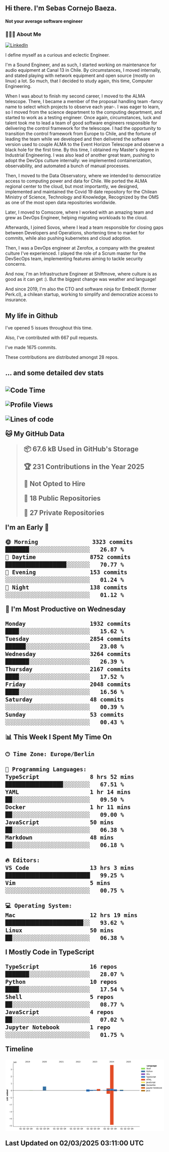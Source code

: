 <h2> Hi there.  I'm Sebas Cornejo Baeza.</h2>
<h4> Not your average software engineer</h4>
<h3> 👨🏻‍💻 About Me </h3>
<a href="http://linkedin.com/in/sebastian-cornejo-baeza/"><img alt="LinkedIn" src="https://img.shields.io/badge/Sebas%20Cornejo%20-informational?style=appveyor&logo=linkedin"></a>


I define myself as a curious and eclectic Engineer.

I'm a Sound Engineer, and as such, I started working on maintenance for audio equipment at Canal 13 in Chile.
By circumstances, I moved internally, and stated playing with network equipment and open source (mostly on linux) 
a lot. So much, that I decided to study again, this time, Computer Engineering.

When I was about to finish my second career, I moved to the ALMA telescope. There, I became a member of the proposal handling team
-fancy name to select which projects to observe each year-. 
I was eager to learn, so I moved from the science department to the computing department, and started to work as 
a testing engineer. Once again, circumstances, luck and talent took me to lead a team of good software engineers 
responsible for delivering the control framework for the telescope. I had the opportunity to transition the control framework from
Europe to Chile, and the fortune of leading the team while we developed and then delivered the software
version used to couple ALMA to the Event Horizon Telescope and observe a black hole for the first time.
By this time, I obtained my Master's degree in Industrial Engineering.
I was also lead of another great team, pushing to adopt the DevOps culture internally: we implemented containerization, observability, and automated a bunch of manual processes.

Then, I moved to the Data Observatory, where we intended to democratize access to computing power
and data for Chile. We ported the ALMA regional center to the cloud, but most importantly, we designed, implemented
and maintained the Covid 19 date repository for the Chilean Ministry of Science, Technology and Knowledge, Recognized by the OMS as one of the most open
data repositories worldwide.

Later, I moved to Comscore, where I worked with an amazing team and grew as DevOps Engineer, helping migrating workloads to the cloud.

Afterwards, I joined Sovos, where I lead a team responsible for closing gaps between Developers and Operations, shortening time to market for commits, while
also pushing kubernetes and cloud adoption.

Then, I was a DevOps engineer at Zerofox, a company with the greatest culture I've experienced. I played the role of a Scrum master for the DevSecOps team,
implementing features aiming to tackle security concerns.

And now, I'm an Infrastructure Engineer at Shiftmove, where culture is as good as it can get :). But the biggest change was weather and language!
 
And since 2019, I'm also the CTO and software ninja for EmbedX (former Perk.cl), a chilean startup, working to simplify and democratize access to insurance.

<h2> My life in Github </h2>

I've opened 5 issues throughout this time.

Also, I've contributed with 667 pull requests.

I've made 1675 commits.

These contributions are distributed amongst 28 repos.

<h2>... and some detailed dev stats<h2>

<!--START_SECTION:waka-->
![Code Time](http://img.shields.io/badge/Code%20Time-1%2C058%20hrs%2032%20mins-blue)

![Profile Views](http://img.shields.io/badge/Profile%20Views-33-blue)

![Lines of code](https://img.shields.io/badge/From%20Hello%20World%20I%27ve%20Written-5.2%20million%20lines%20of%20code-blue)

**🐱 My GitHub Data** 

> 📦 67.6 kB Used in GitHub's Storage 
 > 
> 🏆 231 Contributions in the Year 2025
 > 
> 🚫 Not Opted to Hire
 > 
> 📜 18 Public Repositories 
 > 
> 🔑 27 Private Repositories 
 > 
**I'm an Early 🐤** 

```text
🌞 Morning                3323 commits        ███████░░░░░░░░░░░░░░░░░░   26.87 % 
🌆 Daytime                8752 commits        ██████████████████░░░░░░░   70.77 % 
🌃 Evening                153 commits         ░░░░░░░░░░░░░░░░░░░░░░░░░   01.24 % 
🌙 Night                  138 commits         ░░░░░░░░░░░░░░░░░░░░░░░░░   01.12 % 
```
📅 **I'm Most Productive on Wednesday** 

```text
Monday                   1932 commits        ████░░░░░░░░░░░░░░░░░░░░░   15.62 % 
Tuesday                  2854 commits        ██████░░░░░░░░░░░░░░░░░░░   23.08 % 
Wednesday                3264 commits        ███████░░░░░░░░░░░░░░░░░░   26.39 % 
Thursday                 2167 commits        ████░░░░░░░░░░░░░░░░░░░░░   17.52 % 
Friday                   2048 commits        ████░░░░░░░░░░░░░░░░░░░░░   16.56 % 
Saturday                 48 commits          ░░░░░░░░░░░░░░░░░░░░░░░░░   00.39 % 
Sunday                   53 commits          ░░░░░░░░░░░░░░░░░░░░░░░░░   00.43 % 
```


📊 **This Week I Spent My Time On** 

```text
🕑︎ Time Zone: Europe/Berlin

💬 Programming Languages: 
TypeScript               8 hrs 52 mins       █████████████████░░░░░░░░   67.51 % 
YAML                     1 hr 14 mins        ██░░░░░░░░░░░░░░░░░░░░░░░   09.50 % 
Docker                   1 hr 11 mins        ██░░░░░░░░░░░░░░░░░░░░░░░   09.00 % 
JavaScript               50 mins             ██░░░░░░░░░░░░░░░░░░░░░░░   06.38 % 
Markdown                 48 mins             ██░░░░░░░░░░░░░░░░░░░░░░░   06.18 % 

🔥 Editors: 
VS Code                  13 hrs 3 mins       █████████████████████████   99.25 % 
Vim                      5 mins              ░░░░░░░░░░░░░░░░░░░░░░░░░   00.75 % 

💻 Operating System: 
Mac                      12 hrs 19 mins      ███████████████████████░░   93.62 % 
Linux                    50 mins             ██░░░░░░░░░░░░░░░░░░░░░░░   06.38 % 
```

**I Mostly Code in TypeScript** 

```text
TypeScript               16 repos            ███████░░░░░░░░░░░░░░░░░░   28.07 % 
Python                   10 repos            ████░░░░░░░░░░░░░░░░░░░░░   17.54 % 
Shell                    5 repos             ██░░░░░░░░░░░░░░░░░░░░░░░   08.77 % 
JavaScript               4 repos             ██░░░░░░░░░░░░░░░░░░░░░░░   07.02 % 
Jupyter Notebook         1 repo              ░░░░░░░░░░░░░░░░░░░░░░░░░   01.75 % 
```



**Timeline**

![Lines of Code chart](https://raw.githubusercontent.com/scornejob/scornejob/master/assets/bar_graph.png)


 Last Updated on 02/03/2025 03:11:00 UTC
<!--END_SECTION:waka-->
